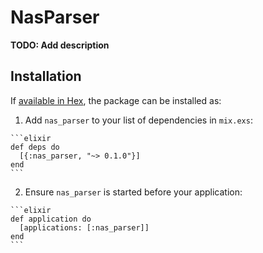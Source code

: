 # NasParser

**TODO: Add description**

## Installation

If [available in Hex](https://hex.pm/docs/publish), the package can be installed as:

  1. Add `nas_parser` to your list of dependencies in `mix.exs`:

    ```elixir
    def deps do
      [{:nas_parser, "~> 0.1.0"}]
    end
    ```

  2. Ensure `nas_parser` is started before your application:

    ```elixir
    def application do
      [applications: [:nas_parser]]
    end
    ```

